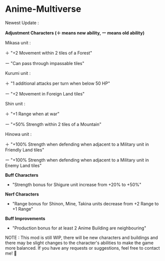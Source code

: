 # Anime-Multiverse
Newest Update :

**Adjustment Characters (＋ means new ability, ー means old ability)**

Mikasa unit : 

＋ "+2 Movement within 2 tiles of a Forest"

ー "Can pass through impassable tiles"

Kurumi unit :

＋ "1 additional attacks per turn when below 50 HP"

ー "+2 Movement in Foreign Land tiles"

Shin unit :

＋ "+1 Range when at war"

ー "+50% Strength within 2 tiles of a Mountain"

Hinowa unit : 

＋ "+100% Strength when defending when adjacent to a Military unit in Friendly Land tiles"

ー "+100% Strength when defending when adjacent to a Military unit in Enemy Land tiles"

**Buff Characters**

- "Strength bonus for Shigure unit increase from +20% to +50%"

**Nerf Characters**

- "Range bonus for Shinon, Mine, Takina units decrease from +2 Range to +1 Range"

**Buff Improvements**

- "Production bonus for at least 2 Anime Building are neighbouring"

NOTE : This mod is still WIP, there will be new characters and buildings and there may be slight changes to the character's abilities to make the game more balanced.
If you have any requests or suggestions, feel free to contact me! 🙏
